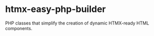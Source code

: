 # htmx-easy-php-builder
PHP classes that simplify the creation of dynamic HTMX-ready HTML components.

